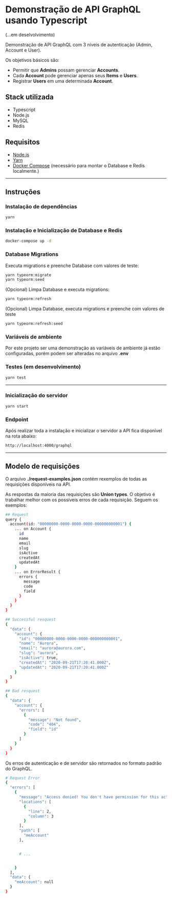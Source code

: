 # Demonstração de API GraphQL usando Typescript

(...em deselvolvimento)

Demonstração de API GraphQL com 3 níveis de autenticação (Admin, Account e User).

Os objetivos básicos são:

- Permitir que **Admins** possam gerenciar **Accounts**.
- Cada **Account** pode gerenciar apenas seus **Items** e **Users**.
- Registrar **Users** em uma determinada **Account**.

## Stack utilizada

- Typescript
- Node.js
- MySQL
- Redis

## Requisitos

- [Node.js]
- [Yarn]
- [Docker Compose] (necessário para montar o Database e Redis localmente.)

[node.js]: https://nodejs.org
[yarn]: https://yarnpkg.com/getting-started/install
[docker compose]: https://docs.docker.com/compose/install

---

## Instruções

### Instalação de dependências

```sh
yarn
```

### Instalação e Inicialização de Database e Redis

```sh
docker-compose up -d
```

### Database Migrations

Executa migrations e preenche Database com valores de teste:

```sh
yarn typeorm:migrate
yarn typeorm:seed
```

(Opcional) Limpa Database e executa migrations:

```sh
yarn typeorm:refresh
```

(Opcional) Limpa Database, executa migrations e preenche com valores de teste

```sh
yarn typeorm:refresh:seed
```

### Variáveis de ambiente

Por este projeto ser uma demonstração as variáveis de ambiente já estão configuradas, porém podem ser alteradas no arquivo **.env**

### Testes (em desenvolvimento)

```sh
yarn test
```

---

### Inicialização do servidor

```sh
yarn start
```

### Endpoint

Após realizar toda a instalação e inicializar o servidor a API fica disponível na rota abaixo:

```sh
http://localhost:4000/graphql
```

---

## Modelo de requisições

O arquivo **./request-examples.json** contém rexemplos de todas as requisições disponíveis na API.

As respostas da maioria das requisições são **Union types**. O objetivo é trabalhar melhor com os possíveis erros de cada requisição. Seguem os exemplos:

```sh
## Request
query {
  account(id: "00000000-0000-0000-0000-000000000001") {
    ... on Account {
      id
      name
      email
      slug
      isActive
      createdAt
      updatedAt
    }
    ... on ErrorResult {
      errors {
        message
        code
        field
      }
    }
  }
}
```

```sh
## Successful resquest
{
  "data": {
    "account": {
      "id": "00000000-0000-0000-0000-000000000001",
      "name": "Aurora",
      "email": "aurora@aurora.com",
      "slug": "aurora",
      "isActive": true,
      "createdAt": "2020-09-21T17:20:41.000Z",
      "updatedAt": "2020-09-21T17:20:41.000Z"
    }
  }
}
```

```sh
## Bad resquest
{
  "data": {
    "account": {
      "errors": [
        {
          "message": "Not found",
          "code": "404",
          "field": "id"
        }
      ]
    }
  }
}
```

Os erros de autenticação e de servidor são retornados no formato padrão do GraphQL.

```sh
# Request Error
{
  "errors": [
    {
      "message": "Access denied! You don't have permission for this action!",
      "locations": [
        {
          "line": 2,
          "column": 3
        }
      ],
      "path": [
        "meAccount"
      ],


      # ...


    }
  ],
  "data": {
    "meAccount": null
  }
}
```
